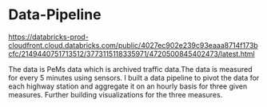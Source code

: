 # Data-Pipeline
https://databricks-prod-cloudfront.cloud.databricks.com/public/4027ec902e239c93eaaa8714f173bcfc/2149440751713512/3773115118335971/4720500845402473/latest.html


The data is PeMs data which is archived traffic data.The data is measured for every 5 minutes using sensors. I built a data pipeline to pivot the data for each highway station and aggregate it on an hourly basis for three given measures. Further building visualizations for the three measures.

